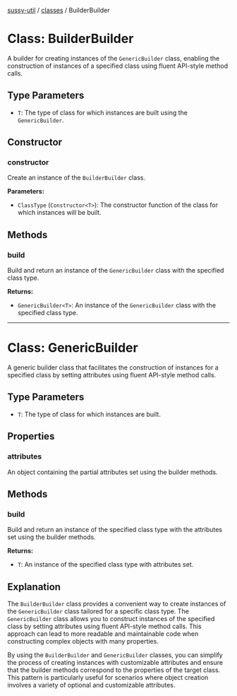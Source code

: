 [sussy-util](../README.md) / [classes](./README.md) / BuilderBuilder

# Class: BuilderBuilder<T>

A builder for creating instances of the `GenericBuilder` class, enabling the construction of instances of a specified class using fluent API-style method calls.

## Type Parameters

- `T`: The type of class for which instances are built using the `GenericBuilder`.

## Constructor

### constructor

Create an instance of the `BuilderBuilder` class.

**Parameters:**

- `ClassType` (`Constructor<T>`): The constructor function of the class for which instances will be built.

## Methods

### build

Build and return an instance of the `GenericBuilder` class with the specified class type.

**Returns:**

- `GenericBuilder<T>`: An instance of the `GenericBuilder` class with the specified class type.

---

# Class: GenericBuilder<T>

A generic builder class that facilitates the construction of instances for a specified class by setting attributes using fluent API-style method calls.

## Type Parameters

- `T`: The type of class for which instances are built.

## Properties

### attributes

An object containing the partial attributes set using the builder methods.

## Methods

### build

Build and return an instance of the specified class type with the attributes set using the builder methods.

**Returns:**

- `T`: An instance of the specified class type with attributes set.

## Explanation

The `BuilderBuilder` class provides a convenient way to create instances of the `GenericBuilder` class tailored for a specific class type. The `GenericBuilder` class allows you to construct instances of the specified class by setting attributes using fluent API-style method calls. This approach can lead to more readable and maintainable code when constructing complex objects with many properties.

By using the `BuilderBuilder` and `GenericBuilder` classes, you can simplify the process of creating instances with customizable attributes and ensure that the builder methods correspond to the properties of the target class. This pattern is particularly useful for scenarios where object creation involves a variety of optional and customizable attributes.

